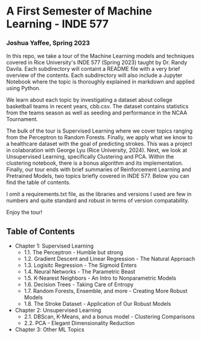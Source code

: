 # A First Semester of Machine Learning - INDE 577
### Joshua Yaffee, Spring 2023

In this repo, we take a tour of the Machine Learning models and techniques covered in Rice University's INDE 577 (Spring 2023) taught by Dr. Randy Davila. Each subdirectory will containt a README file with a very brief overview of the contents. Each subdirectory will also include a Jupyter Notebook where the topic is thoroughly explained in markdown and applied using Python. 

We learn about each topic by investigating a dataset about college basketball teams in recent years, cbb.csv. The dataset contains statistics from the teams season as well as seeding and performance in the NCAA Tournament.

The bulk of the tour is Supervised Learning where we cover topics ranging from the Perceptron to Random Forests. Finally, we apply what we know to a healthcare dataset with the goal of predicting strokes. This was a project in colaboration with George Lyu (Rice University, 2024). Next, we look at Unsupervised Learning, specifically Clustering and PCA. Within the clustering notebook, there is a bonus algorithm and its implementation. Finally, our tour ends with brief summaries of Reinforcement Learning and Pretrained Models, two topics briefly covered in INDE 577. Below you can find the table of contents.

I omit a requirements.txt file, as the libraries and versions I used are few in numbers and quite standard and robust in terms of version compatability.

Enjoy the tour!

## Table of Contents
- Chapter 1: Supervised Learning
  - 1.1. The Perceptron - Humble but strong
  - 1.2. Gradient Descent and Linear Regression - The Natural Approach
  - 1.3. Logisitc Regression - The Sigmoid Enters
  - 1.4. Neural Networks - The Parametric Beast
  - 1.5. K-Nearest Neighbors - An Intro to Nonparametric Models
  - 1.6. Decision Trees - Taking Care of Entropy
  - 1.7. Random Forests, Ensemble, and more - Creating More Robust Models
  - 1.8. The Stroke Dataset - Application of Our Robust Models
- Chapter 2: Unsupervised Learning
  - 2.1. DBScan, K-Means, and a bonus model - Clustering Comparisons
  - 2.2. PCA - Elegant Dimensionality Reduction
- Chapter 3: Other ML Topics

